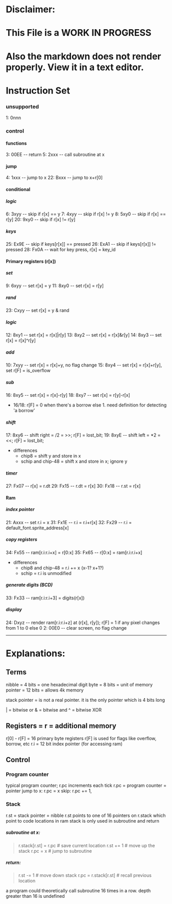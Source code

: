 # Disclaimer:
# This File is a WORK IN PROGRESS
# Also the markdown does not render properly. View it in a text editor.

# Instruction Set

### unsupported
 1: 0nnn
### control
#### functions
 3: 00EE -- return
 5: 2xxx -- call subroutine at x

#### jump
 4: 1xxx -- jump to x
22: Bxxx -- jump to x+r[0]

#### conditional
##### logic
 6: 3xyy -- skip if r[x] == y
 7: 4xyy -- skip if r[x] != y
 8: 5xy0 -- skip if r[x] == r[y]
20: 9xy0 -- skip if r[x] != r[y]
##### keys
25: Ex9E -- skip if keys[r[x]] == pressed
26: ExA1 -- skip if keys[r[x]] != pressed
28: Fx0A -- wait for key press, r[x] = key_id

#### Primary registers (r[x])
##### set
 9: 6xyy -- set r[x] = y
11: 8xy0 -- set r[x] = r[y]

##### rand
23: Cxyy -- set r[x] = y & rand

##### logic
12: 8xy1 -- set r[x] = r[x]|r[y]
13: 8xy2 -- set r[x] = r[x]&r[y]
14: 8xy3 -- set r[x] = r[x]^r[y]

##### add
10: 7xyy -- set r[x] = r[x]+y, no flag change
15: 8xy4 -- set r[x] = r[x]+r[y], set r[F] = is_overflow

##### sub
16: 8xy5 -- set r[x] = r[x]-r[y]
18: 8xy7 -- set r[x] = r[y]-r[x]
 * 16/18: r[F] = 0 when there's a borrow else 1. need definition for detecting 'a borrow'

##### shift
17: 8xy6 -- shift right = /2 = >>;  r[F] = lost_bit;
19: 8xyE -- shift left = *2 = <<;  r[F] = lost_bit;
 * differences
    * chip8 = shift y and store in x
    * schip and chip-48 = shift x and store in x; ignore y
##### timer
27: Fx07 -- r[x] = r.dt
29: Fx15 -- r.dt = r[x]
30: Fx18 -- r.st = r[x]


#### Ram
##### index pointer
21: Axxx -- set r.i = x
31: Fx1E -- r.i = r.i+r[x]
32: Fx29 -- r.i = default_font.sprite_address[x]

##### copy registers
34: Fx55 -- ram[r.i:r.i+x] = r[0:x]
35: Fx65 -- r[0:x] = ram[r.i:r.i+x]
 * differences
    * chip8 and chip-48 = r.i += x (x-1? x+1?)
    * schip = r.i is unmodified

##### generate digits (BCD)
33: Fx33 -- ram[r.i:r.i+3] = digits(r[x])

##### display
24: Dxyz -- render ram[r.i:r.i+z] at (r[x], r[y]); r[F] = 1 if any pixel changes from 1 to 0 else 0
 2: 00E0 -- clear screen, no flag change



----------------------------------------------------------------------
# Explanations:
## Terms
nibble = 4 bits = one hexadecimal digit
byte = 8 bits = unit of memory
pointer = 12 bits = allows 4k memory

stack pointer = is not a real pointer. it is the only pointer which is 4 bits long

| = bitwise or
& = bitwise and
^ = bitwise XOR

## Registers = r = additional memory
r[0] - r[F] = 16 primary byte registers
r[F] is used for flags like overflow, borrow, etc
r.i = 12 bit index pointer (for accessing ram)

## Control
### Program counter
typical program counter; r.pc increments each tick
r.pc = program counter = pointer
jump to x: r.pc = x
skip: r.pc += 1,

### Stack
r.st = stack pointer = nibble
r.st points to one of 16 pointers on r.stack which point to code locations in ram
stack is only used in subroutine and return

##### subroutine at x:
>r.stack[r.st] = r.pc # save current location
r.st += 1 # move up the stack
r.pc = x # jump to subroutine

##### return:
>r.st -= 1 # move down stack
r.pc = r.stack[r.st] # recall previous location

a program could theoretically call subroutine 16 times in a row. depth greater than 16 is undefined
